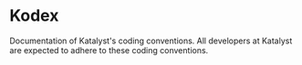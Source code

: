Kodex
=====

Documentation of Katalyst's coding conventions. All developers at Katalyst are expected to adhere to these coding conventions.
